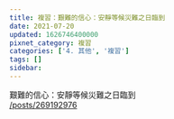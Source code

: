 ```yaml
---
title: 複習：艱難的信心：安靜等候災難之日臨到
date: 2021-07-20
updated: 1626746400000
pixnet_category: 複習
categories: ['4. 其他', '複習']
tags: []
sidebar: 
---
```


<p>艱難的信心：安靜等候災難之日臨到<br/>
<a href="/posts/269192976" target="_blank">/posts/269192976</a></p>
<p> </p>
